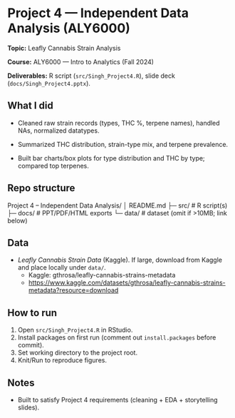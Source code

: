 # Project 4 — Independent Data Analysis (ALY6000)



**Topic:** Leafly Cannabis Strain Analysis  

**Course:** ALY6000 — Intro to Analytics (Fall 2024)  

**Deliverables:** R script (`src/Singh_Project4.R`), slide deck (`docs/Singh_Project4.pptx`).



## What I did

- Cleaned raw strain records (types, THC %, terpene names), handled NAs, normalized datatypes.

- Summarized THC distribution, strain-type mix, and terpene prevalence.

- Built bar charts/box plots for type distribution and THC by type; compared top terpenes.



## Repo structure
Project 4 – Independent Data Analysis/
│ README.md
├─ src/ # R script(s)
├─ docs/ # PPT/PDF/HTML exports
└─ data/ # dataset (omit if >10MB; link below)


## Data
- *Leafly Cannabis Strain Data* (Kaggle). If large, download from Kaggle and place locally under `data/`.
  - Kaggle: gthrosa/leafly-cannabis-strains-metadata
  - https://www.kaggle.com/datasets/gthrosa/leafly-cannabis-strains-metadata?resource=download

## How to run
1. Open `src/Singh_Project4.R` in RStudio.
2. Install packages on first run (comment out `install.packages` before commit).
3. Set working directory to the project root.
4. Knit/Run to reproduce figures.

## Notes
- Built to satisfy Project 4 requirements (cleaning + EDA + storytelling slides).

